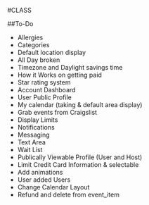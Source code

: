 #CLASS

##To-Do
* Allergies
* Categories
* Default location display
* All Day broken
* Timezone and Daylight savings time
* How it Works on getting paid
* Star rating system
* Account Dashboard
* User Public Profile
* My calendar (taking & default area display)
* Grab events from Craigslist
* Display Limits
* Notifications
* Messaging
* Text Area
* Wait List
* Publically Viewable Profile (User and Host)
* Limit Credit Card Information & selectable
* Add animations
* User added Users
* Change Calendar Layout
* Refund and delete from event_item
